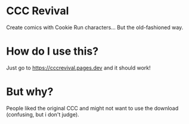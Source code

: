 # CCC Revival
Create comics with Cookie Run characters... But the old-fashioned way.
# How do I use this?
Just go to https://cccrevival.pages.dev and it should work!
# But why?
People liked the original CCC and might not want to use the download (confusing, but i don't judge).
